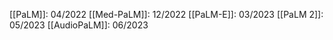 [[PaLM]]: 04/2022
[[Med-PaLM]]: 12/2022
[[PaLM-E]]: 03/2023
[[PaLM 2]]: 05/2023
[[AudioPaLM]]: 06/2023
